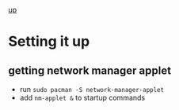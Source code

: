 [up](./README.md)

# Setting it up



## getting network manager applet

- run `sudo pacman -S network-manager-applet`
- add `nm-applet &` to startup commands
